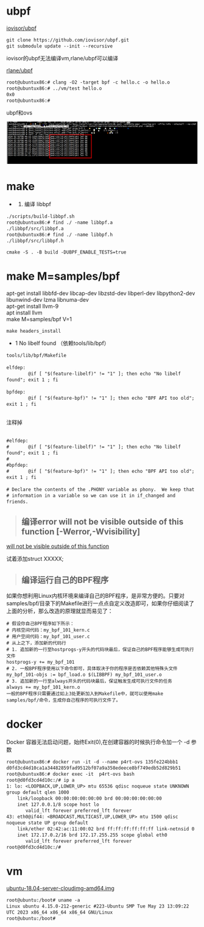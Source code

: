 
# ubpf

[iovisor/ubpf](https://github.com/iovisor/ubpf)

```
git clone https://github.com/iovisor/ubpf.git
git submodule update --init --recursive
```

iovisor的ubpf无法编译vm,rlane/ubpf可以编译  

[rlane/ubpf](https://github.com/rlane/ubpf.git)


```
root@ubuntux86:# clang -O2 -target bpf -c hello.c -o hello.o
root@ubuntux86:# ../vm/test hello.o
0x0
root@ubuntux86:# 
```

ubpf和ovs   

![images](hello3.png)   



# make

  
+ 1) 编译 libbpf
```
./scripts/build-libbpf.sh
root@ubuntux86:# find ./ -name libbpf.a
./libbpf/src/libbpf.a
root@ubuntux86:# find ./ -name libbpf.h
./libbpf/src/libbpf.h
```

```
cmake -S . -B build -DUBPF_ENABLE_TESTS=true
```

# make M=samples/bpf
apt-get install libbfd-dev libcap-dev libzstd-dev libperl-dev libpython2-dev  libunwind-dev lzma libnuma-dev  
apt-get install llvm-9   
apt install llvm   
 make M=samples/bpf V=1    
```
make headers_install
```
+ 1 No libelf found （依赖tools/lib/bpf）

```
tools/lib/bpf/Makefile

elfdep:
        @if [ "$(feature-libelf)" != "1" ]; then echo "No libelf found"; exit 1 ; fi

bpfdep:
        @if [ "$(feature-bpf)" != "1" ]; then echo "BPF API too old"; exit 1 ; fi


```
注释掉  
```

#elfdep:
#       @if [ "$(feature-libelf)" != "1" ]; then echo "No libelf found"; exit 1 ; fi
#
#bpfdep:
#       @if [ "$(feature-bpf)" != "1" ]; then echo "BPF API too old"; exit 1 ; fi

# Declare the contents of the .PHONY variable as phony.  We keep that
# information in a variable so we can use it in if_changed and friends.
```

> ## 编译error  will not be visible outside of this function [-Werror,-Wvisibility]

[ will not be visible outside of this function](https://cloud.tencent.com/developer/ask/sof/115330366)


 试着添加struct XXXXX;

> ## 编译运行自己的BPF程序

如果你想利用Linux内核环境来编译自己的BPF程序，是非常方便的。只要对samples/bpf/目录下的Makefile进行一点点自定义改造即可，如果你仔细阅读了上面的分析，那么改造的原理就显而易见了：   

```Text
# 假设你自己BPF程序如下所示：
# 内核空间代码：my_bpf_101_kern.c
# 用户空间代码：my_bpf_101_user.c
# 从上之下，添加新的代码行
# 1. 追加新的一行至hostprogs-y开头的代码块最后，保证自己的BPF程序能够生成可执行文件
hostprogs-y += my_bpf_101
# 2. 一般BPF程序使用以下命令即可，具体取决于你的程序是否依赖其他特殊头文件
my_bpf_101-objs := bpf_load.o $(LIBBPF) my_bpf_101_user.o
# 3. 追加新的一行至always开头的代码块最后，保证触发生成可执行文件的任务
always += my_bpf_101_kern.o
一般的BPF程序只需要通过如上3处更新加入到Makefile中，就可以使用make samples/bpf/命令，生成你自己程序的可执行文件了。
```
# docker
Docker 容器无法启动问题，始终Exit(0),在创建容器的时候执行命令加一个 -d 参数   
```
root@ubuntux86:# docker run -it -d --name p4rt-ovs 135fe224bbb1 
d0fd3cd4d10ca1a34482859fad9512bf07a9a358edeece8bf749edb52d829b51
root@ubuntux86:# docker exec -it  p4rt-ovs bash
root@d0fd3cd4d10c:/# ip a
1: lo: <LOOPBACK,UP,LOWER_UP> mtu 65536 qdisc noqueue state UNKNOWN group default qlen 1000
    link/loopback 00:00:00:00:00:00 brd 00:00:00:00:00:00
    inet 127.0.0.1/8 scope host lo
       valid_lft forever preferred_lft forever
43: eth0@if44: <BROADCAST,MULTICAST,UP,LOWER_UP> mtu 1500 qdisc noqueue state UP group default 
    link/ether 02:42:ac:11:00:02 brd ff:ff:ff:ff:ff:ff link-netnsid 0
    inet 172.17.0.2/16 brd 172.17.255.255 scope global eth0
       valid_lft forever preferred_lft forever
root@d0fd3cd4d10c:/# 
```

# vm
[ubuntu-18.04-server-cloudimg-amd64.img ](https://cloud-images.ubuntu.com/releases/bionic/release-20230607/)

```
root@ubuntu:/boot# uname -a
Linux ubuntu 4.15.0-212-generic #223-Ubuntu SMP Tue May 23 13:09:22 UTC 2023 x86_64 x86_64 x86_64 GNU/Linux
root@ubuntu:/boot# 
```
